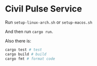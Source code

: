# Civil Pulse Service

Run `setup-linux-arch.sh` or `setup-macos.sh`

And then run `cargo run`.

Also there is:

```bash
cargo test # test
cargo build # build
cargo fmt # format code
```

